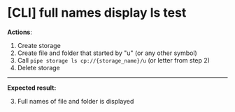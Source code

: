 # [CLI] full names display ls test

**Actions**:
1.  Create storage
2.	Create file and folder that started by "u" (or any other symbol)
3.	Call `pipe storage ls cp://{storage_name}/u` (or letter from step 2)
4.  Delete storage

***
**Expected result:**

3.	Full names of file and folder is displayed